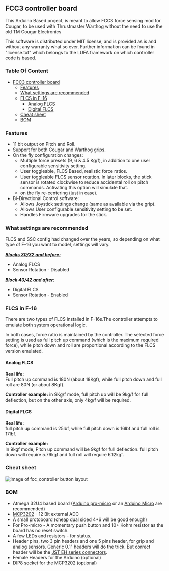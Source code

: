 ## FCC3 controller board
This Arduino Based project, is meant to allow FCC3 force sensing mod for Cougar, to be used with Thrustmaster Warthog without the need to use the old TM Cougar Electronics

This software is distributed under MIT license, and is provided as is and without any warranty what so ever. Further information can be found in "license.txt" which belongs to the LUFA framework on which controller code is based.


### Table Of Content
- [FCC3 controller board](#fcc3-controller-board)
  - [Features](#features)
  - [What settings are recommended](#what-settings-are-recommended)
  - [FLCS in F-16](#flcs-in-f-16)
      - [Analog FLCS](#analog-flcs)
      - [Digital FLCS](#digital-flcs)
  - [Cheat sheet](#cheat-sheet)
  - [BOM](#bom)


### Features
  * 11 bit output on Pitch and Roll.
  * Support for both Cougar and Warthog grips.
  * On the fly configuration changes:
    * Multiple force presets (9, 6 & 4.5 Kg/f), in addition to one user configurable sensitivity setting.
    * User toggleable, FLCS Based, realistic force ratios.  
    * User toggleable FLCS sensor rotation. In later blocks, the stick sensor is rotated clockwise to reduce accidental roll on pitch commands. Activating this option will simulate that.
    * on the fly re-centering (just in case).
  * Bi-Directional Control software:
    * Allows Joystick settings change (same as available via the grip).
    * Allows User configurable sensitivity setting to be set.
    * Handles Firmware upgrades for the stick.

### What settings are recommended
  FLCS and SSC config had changed over the years, so depending on what type of F-16 you want to model, settings will vary.

<b><u><i> Blocks 30/32 and before: </b></u></i>
  * Analog FLCS
  * Sensor Rotation -  Disabled

<b><u><i> Block 40/42 and after: </b></u></i>
  * Digital FLCS
  * Sensor Rotation - Enabled

### FLCS in F-16
There are two types of FLCS installed in F-16s.The controller attempts to emulate both system operational logic.</br>

In both cases, force ratio is maintained by the controller. The selected force setting is used as full pitch up command (which is the maximum required force), while pitch down and roll are proportional according to the FLCS version emulated.

#### Analog FLCS
  <b>Real life:</b><br>
   Full pitch up command is 180N (about 18Kgf), while full pitch down and full roll are 80N (or about 8Kgf).

  <b>Controller example:</b> in 9Kg/f mode, full pitch up will be 9kg/f for full deflection, but on the other axis, only 4kg/f will be required.

#### Digital FLCS
  <b>Real life:</b><br>
  full pitch up command is 25lbf, while full pitch down is 16lbf and full roll is 17lbf.

  <b>Controller example:</b><br>
  In 9kgf mode, Pitch up command will be  9kgf for full deflection. full pitch down will require 5.76kgf and full roll will require 6.12kgf.

### Cheat sheet
![Image of fcc_controller button layout](https://github.com/uriba107/fcc_controller/raw/master/misc/FCC_controller_cheatsheet.png)


### BOM
* Atmega 32U4 based board ([Arduino pro-micro](http://www.ebay.com/sch/i.html?_from=R40&_trksid=p2050601.m570.l1313.TR0.TRC0.H0.Xarduino+pro-micro.TRS0&_nkw=arduino+pro-micro&_sacat=0) or an [Arduino Micro](https://www.arduino.cc/en/Main/arduinoBoardMicro) are recommended)
* [MCP3202](http://www.ebay.com/sch/i.html?_odkw=arduino+pro-micro&_osacat=0&_from=R40&_trksid=p2045573.m570.l1313.TR0.TRC0.H0.XMCP3202.TRS0&_nkw=MCP3202&_sacat=0) - 12 Bit external ADC
* A small protoboard (cheap dual sided 4*6 will be good enough)
* For Pro-micro - A momentary push button and 10+ Kohm resistor as the board has no reset switch.
* A few LEDs and resistors - for status.
* Header pins, two 3 pin headers and one 5 pins header, for grip and analog sensors. Generic 0.1" headers will do the trick. But correct header will be the [ JST EH series connectors](http://www.jst-belgium.be/productSeries.php?pid=46).
* Female Headers for the Arduino (optional)
* DIP8 socket for the MCP3202 (optional)
